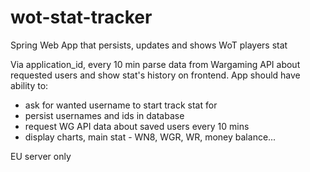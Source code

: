 # wot-stat-tracker
Spring Web App that persists, updates and shows WoT players stat

Via application_id, every 10 min parse data from Wargaming API about requested users and show stat's history on frontend.
App should have ability to:
- ask for wanted username to start track stat for
- persist usernames and ids in database
- request WG API data about saved users every 10 mins
- display charts, main stat - WN8, WGR, WR, money balance...
  
EU server only

